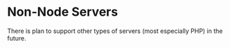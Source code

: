 # Non-Node Servers

There is plan to support other types of servers \(most especially PHP\) in the future.

